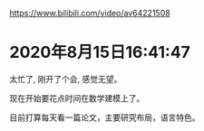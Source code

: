 https://www.bilibili.com/video/av64221508





# 2020年8月15日16:41:47

太忙了, 刚开了个会, 感觉无望。

现在开始要花点时间在数学建模上了。

目前打算每天看一篇论文，主要研究布局，语言特色。


